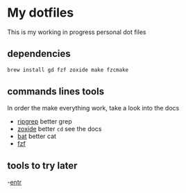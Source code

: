 # My dotfiles

This is my working in progress personal dot files

## dependencies

```bash
brew install gd fzf zoxide make fzcmake
```

## commands lines tools

In order the make everything work, take a look into the docs

- [ripgrep](https://github.com/BurntSushi/ripgrep) better grep
- [zoxide](https://github.com/ajeetdsouza/zoxide) better `cd`
see the docs
- [bat](https://github.com/sharkdp/bat) better cat
- [fzf](https://github.com/junegunn/fzf)

## tools to try later

-[entr](https://github.com/eradman/entr)
